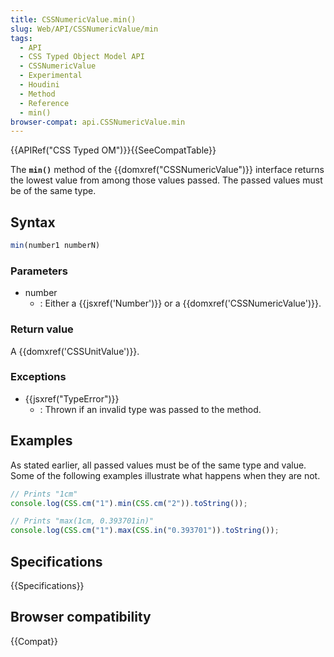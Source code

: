 ```yaml
---
title: CSSNumericValue.min()
slug: Web/API/CSSNumericValue/min
tags:
  - API
  - CSS Typed Object Model API
  - CSSNumericValue
  - Experimental
  - Houdini
  - Method
  - Reference
  - min()
browser-compat: api.CSSNumericValue.min
---
```

{{APIRef("CSS Typed OM")}}{{SeeCompatTable}}

The **`min()`** method of the
{{domxref("CSSNumericValue")}} interface returns the lowest value from among those
values passed. The passed values must be of the same type.

## Syntax

```js
min(number1 numberN)
```

### Parameters

- number
  - : Either a {{jsxref('Number')}} or a {{domxref('CSSNumericValue')}}.

### Return value

A {{domxref('CSSUnitValue')}}.

### Exceptions

- {{jsxref("TypeError")}}
  - : Thrown if an invalid type was passed to the method.

## Examples

As stated earlier, all passed values must be of the same type and value. Some of the
following examples illustrate what happens when they are not.

```js
// Prints "1cm"
console.log(CSS.cm("1").min(CSS.cm("2")).toString());

// Prints "max(1cm, 0.393701in)"
console.log(CSS.cm("1").max(CSS.in("0.393701")).toString());
```

## Specifications

{{Specifications}}

## Browser compatibility

{{Compat}}
